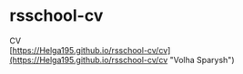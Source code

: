 # rsschool-cv
CV  
[https://Helga195.github.io/rsschool-cv/cv](https://Helga195.github.io/rsschool-cv/cv "Volha Sparysh")
